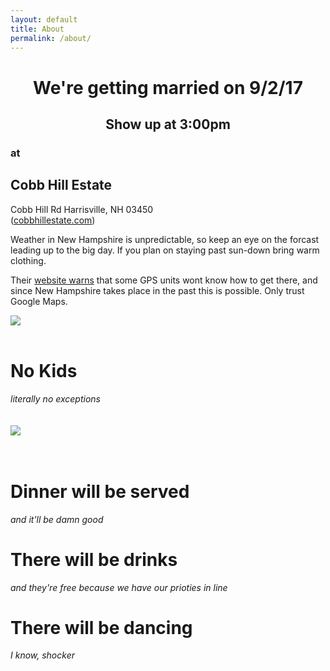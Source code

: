 ```yaml
---
layout: default
title: About
permalink: /about/
---
```

<div class="home-page">
  <div class="page-wide-image so-serious">
  </div>
  <div class="content wrapper">
    <div class="row">
      <div class="col-xs-12">
        <center>
          <h1>We're getting married on <strong>9/2/17</strong></h1>
          <h2>Show up at <strong>3:00pm</strong></h2>
        </center>
      </div>
      <div class="col-xs-12 col-sm-6 xs-to-the-middle sm-to-the-right">
        <h3>at</h3>
        <h2>Cobb Hill Estate</h2>
        Cobb Hill Rd Harrisville, NH 03450
        <br />
        (<a href="http://cobbhillestate.com" target="_blank">cobbhillestate.com</a>)
        <p>
          Weather in New Hampshire is unpredictable, so keep an eye on the forcast leading up to the big day. If you plan on staying past sun-down bring warm clothing.
        </p>
        <p>
          Their <a href="http://cobbhillestate.com/directions.aspx">website warns</a> that some GPS units wont know how to get there, and since New Hampshire takes place in the past this is possible. Only trust Google Maps.
        </p>
      </div>
      <div class="col-xs-12 col-sm-6 xs-to-the-middle sm-to-the-left">
        <img src="{{ '/images/cobb-hill.jpg' | prepend: site.baseurl }}">
      </div>
      <div class="col-xs-12 xs-to-the-middle short-headers">
        <br />
        <h1 class="mega">No Kids</h1>
        <i>literally no exceptions</i>
        <br />
        <br />
        <br />
      </div>
      <div class="col-xs-12 col-sm-6 xs-to-the-middle">
        <img src="{{ '/images/eng/C_K092016-6.jpg' | prepend: site.baseurl }}">
      </div>
      <div class="col-xs-12 col-sm-6 xs-to-the-middle short-headers">  
        <br />
        <br />
        <h1>Dinner will be served</h1>
        <i>and it'll be damn good</i>
        <h1>There will be drinks</h1>
        <i>and they're free because we have our prioties in line</i>
        <h1>There will be dancing</h1>
        <i>I know, shocker</i>
      </div>
    </div>
  </div>
</div>